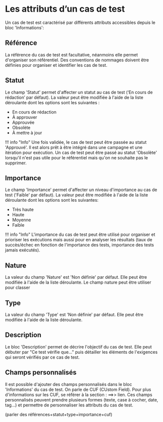 
# Les attributs d’un cas de test

Un cas de test est caractérisé par différents attributs accessibles depuis le bloc 'Informations':

## Référence
La référence du cas de test est facultative, néanmoins elle permet d'organiser son référentiel. Des conventions de nommages doivent être définies pour organiser et identifier les cas de test.

## Statut
Le champ 'Statut' permet d'affecter un statut au cas de test (‘En cours de rédaction’ par défaut). La valeur peut être modifiée à l'aide de la liste déroulante dont les options sont les suivantes :

 - En cours de rédaction
 - À approuver
 - Approuvée
 - Obsolète
 - À mettre à jour

!!! info "Info"
	Une fois validée, le cas de test peut être passée au statut 'Approuvé'. Il est alors prêt à être intégré dans une campagne et une itération pour exécution. 
Un cas de test peut être passé au statut 'Obsolète' lorsqu'il n'est pas utile pour le référentiel mais qu'on ne souhaite pas le supprimer.

## Importance
Le champ 'Importance' permet d'affecter un niveau d'importance au cas de test ('Faible' par défaut). La valeur peut être modifiée à l'aide de la liste déroulante dont les options sont les suivantes:

- Très haute
- Haute
- Moyenne
- Faible 

!!! info "Info"
	L'importance du cas de test peut être utilisé pour organiser et prioriser les exécutions mais aussi pour en analyser les résultats (taux de succès/échec en fonction de l'importance des tests, importance des tests jamais exécutés).

## Nature
La valeur du champ 'Nature' est 'Non définie' par défaut. Elle peut être modifiée à l'aide de la liste déroulante.
Le champ nature peut être utiliser pour classer 
 
## Type
La valeur du champ 'Type' est 'Non définie' par défaut. Elle peut être modifiée à l'aide de la liste déroulante.

## Description
Le bloc 'Description' permet de décrire l'objectif du cas de test. Elle peut débuter par "Ce test vérifie que..." puis détailler les éléments de l'exigences qui seront vérifiés par ce cas de test. 


## Champs personnalisés

Il est possible d'ajouter des champs personnalisés dans le bloc 'Informations' du cas de test. On parle de CUF (CUstom Field). Pour plus d'informations sur les CUF, se référer à la section : ==>> lien.
Ces champs personnalisés peuvent prendre plusieurs formes (texte, case à cocher, date, tag...) et permettre de personnaliser les attributs du cas de test.

(parler des références+statut+type+importance+cuf)
<!--stackedit_data:
eyJoaXN0b3J5IjpbNTI0OTA1MjY4LC0xNDUwMjE3NTY2LC0xMz
c4OTI0MDQsLTIxOTY0NTM5NywtOTU3MDE3MjQ1LDIxMTY5MTU2
NTEsNzYwNDE4Mzk3LDk0OTI5MDE5OCwtNzYxNzI0NzI5LC0xOD
cyMzkxODUwLDg4Njg4NDEyNiwzODM0NDA2MzUsMTczNzE1NDE4
OCwxMjU1NDAwNDc5LDIwMzA3Nzg4NzIsLTkwOTM0OTI4MSwzNz
IwMjU2NDAsLTUyMzg5MzA2OSwxMzcwNzkzMTIsLTgwNTY3MzQz
N119
-->
